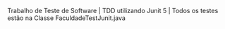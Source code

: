 Trabalho de Teste de Software | TDD utilizando Junit 5 |
Todos os testes estão na Classe FaculdadeTestJunit.java
